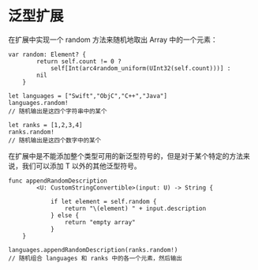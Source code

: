 # 泛型扩展

在扩展中实现一个 random 方法来随机地取出 Array 中的一个元素：

	var random: Element? {
	        return self.count != 0 ?
	            self[Int(arc4random_uniform(UInt32(self.count)))] :
	        nil
	    }
	    
	let languages = ["Swift","ObjC","C++","Java"]
	languages.random!
	// 随机输出是这四个字符串中的某个
	
	let ranks = [1,2,3,4]
	ranks.random!
	// 随机输出是这四个数字中的某个
	
在扩展中是不能添加整个类型可用的新泛型符号的，但是对于某个特定的方法来说，我们可以添加 T 以外的其他泛型符号。

	func appendRandomDescription
	        <U: CustomStringConvertible>(input: U) -> String {
	            
	            if let element = self.random {
	                return "\(element) " + input.description
	            } else {
	                return "empty array"
	            }
	    }

	languages.appendRandomDescription(ranks.random!)
	// 随机组合 languages 和 ranks 中的各一个元素，然后输出